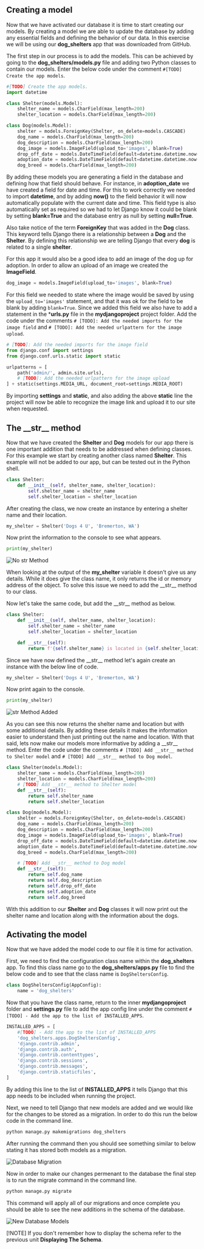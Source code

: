 ## Creating a model

Now that we have activated our database it is time to start creating our models. By creating a model we are able to update the database by adding any essential fields and defining the behavior of our data. In this exercise we will be using our **dog_shelters** app that was downloaded from GitHub.

The first step in our process is to add the models. This can be achieved by going to the **dog_shelters/models.py** file and adding two Python classes to contain our models. Enter the below code under the comment `#[TODO] Create the app models`.

```python
#[TODO] Create the app models.
import datetime

class Shelter(models.Model):
    shelter_name = models.CharField(max_length=200)
    shelter_location = models.CharField(max_length=200)

class Dog(models.Model):
    shelter = models.ForeignKey(Shelter, on_delete=models.CASCADE)
    dog_name = models.CharField(max_length=200)
    dog_description = models.CharField(max_length=200)
    dog_image = models.ImageField(upload_to='images', blank=True)
    drop_off_date = models.DateTimeField(default=datetime.datetime.now())
    adoption_date = models.DateTimeField(default=datetime.datetime.now(), blank=True, null=True)
    dog_breed = models.CharField(max_length=200)
```

By adding these models you are generating a field in the database and defining how that field should behave. For instance, in **adoption_date** we have created a field for date and time. For this to work correctly we needed to import **datetime**, and by adding **now()** to the field behavior it will now automatically populate with the current date and time. This field type is also automatically set as required so we had to let Django know it could be blank by setting **blank=True** and the database entry as null by setting **null=True**. 

Also take notice of the term **ForeignKey** that was added in the **Dog** class. This keyword tells Django there is a relationship between a **Dog** and the **Shelter**. By defining this relationship we are telling Django that every **dog** is related to a single **shelter**.

For this app it would also be a good idea to add an image of the dog up for adoption. In order to allow an upload of an image we created the **ImageField**.

```python
dog_image = models.ImageField(upload_to='images', blank=True)
```
For this field we needed to state where the image would be saved by using the `upload_to='images'` statement, and that it was ok for the field to be blank by adding `blank=True`. Since we added this field we also have to add a statement in the ***urls.py** file in the **mydjangoproject** project folder. Add the code under the comments `# [TODO]: Add the needed imports for the image field` and `# [TODO]: Add the needed urlpattern for the image upload`.

```python
# [TODO]: Add the needed imports for the image field
from django.conf import settings
from django.conf.urls.static import static

urlpatterns = [
    path('admin/', admin.site.urls),
    # [TODO]: Add the needed urlpattern for the image upload
] + static(settings.MEDIA_URL, document_root=settings.MEDIA_ROOT)
```
By importing **settings** and **static**, and also adding the above **static** line the project will now be able to recognize the image link and upload it to our site when requested.

## The \_\_str__ method

Now that we have created the **Shelter** and **Dog** models for our app there is one important addition that needs to be addressed when defining classes.
For this example we start by creating another class named **Shelter**. This example will not be added to our app, but can be tested out in the Python shell.

```python
class Shelter:
    def __init__(self, shelter_name, shelter_location):
        self.shelter_name = shelter_name
        self.shelter_location = shelter_location
```  

After creating the class, we now create an instance by entering a shelter name and their location.

```python
my_shelter = Shelter('Dogs 4 U', 'Bremerton, WA')
```

Now print the information to the console to see what appears.

```python
print(my_shelter)
```

 ![No __str__ Method](../Module2/Module2_Images/Module2_ObjectLocation.PNG)

When looking at the output of the **my_shelter** variable it doesn't give us any details. While it does give the class name, it only returns the id or memory address of the object. To solve this issue we need to add the \_\_str__ method to our class.

Now let's take the same code, but add the \_\_str__ method as below.

```python
class Shelter:
    def __init__(self, shelter_name, shelter_location):
        self.shelter_name = shelter_name
        self.shelter_location = shelter_location

    def __str__(self):
        return f'{self.shelter_name} is located in {self.shelter_location}.'
```

Since we have now defined the \_\_str__ method let's again create an instance with the below line of code.

```python
my_shelter = Shelter('Dogs 4 U', 'Bremerton, WA')
```

Now print again to the console.

```python
print(my_shelter)
```

![__str__ Method Added](../Module2/Module2_Images/Module2_ShelterLocation.PNG)

As you can see this now returns the shelter name and location but with some additional details. By adding these details it makes the information easier to understand then just printing out the name and location. With that said, lets now make our models more informative by adding a \_\_str__ method. Enter the code under the comments `# [TODO] Add __str__ method to Shelter model` and `# [TODO] Add __str__ method to Dog model`.

```python
class Shelter(models.Model):
    shelter_name = models.CharField(max_length=200)
    shelter_location = models.CharField(max_length=200)
    # [TODO] Add __str__ method to Shelter model
    def __str__(self):
        return self.shelter_name
        return self.shelter_location

class Dog(models.Model):
    shelter = models.ForeignKey(Shelter, on_delete=models.CASCADE)
    dog_name = models.CharField(max_length=200)
    dog_description = models.CharField(max_length=200)
    dog_image = models.ImageField(upload_to='images', blank=True)
    drop_off_date = models.DateTimeField(default=datetime.datetime.now())
    adoption_date = models.DateTimeField(default=datetime.datetime.now(), blank=True, null=True)
    dog_breed = models.CharField(max_length=200)

    # [TODO] Add __str__ method to Dog model
    def __str__(self):
        return self.dog_name
        return self.dog_description
        return self.drop_off_date
        return self.adoption_date
        return self.dog_breed
```

With this addition to our **Shelter** and **Dog** classes it will now print out the shelter name and location along with the information about the dogs.

## Activating the model

Now that we have added the model code to our file it is time for activation.

First, we need to find the configuration class name within the **dog_shelters** app. To find this class name go to the **dog_shelters/apps**.**py** file to find the below code and to see that the class name is `DogSheltersConfig`.

```python
class DogSheltersConfig(AppConfig):
    name = 'dog_shelters'
```

Now that you have the class name, return to the inner **mydjangoproject** folder and **settings**.**py** file to add the app config line under the comment `#[TODO] - Add the app to the list of INSTALLED_APPS`.

```python
INSTALLED_APPS = [
    #[TODO] - Add the app to the list of INSTALLED_APPS
    'dog_shelters.apps.DogSheltersConfig',
    'django.contrib.admin',
    'django.contrib.auth',
    'django.contrib.contenttypes',
    'django.contrib.sessions',
    'django.contrib.messages',
    'django.contrib.staticfiles',
]
```

By adding this line to the list of **INSTALLED_APPS** it tells Django that this app needs to be included when running the project.

Next, we need to tell Django that new models are added and we would like for the changes to be stored as a migration. In order to do this run the below code in the command line.

```python
python manage.py makemigrations dog_shelters
```

After running the command then you should see something similar to below stating it has stored both models as a migration.

![Database Migration](../Module2/Module2_Images/Module2_ModelMigration.PNG)

Now in order to make our changes permenant to the database the final step is to run the migrate command in the command line.

```python
python manage.py migrate
```

This command will apply all of our migrations and once complete you should be able to see the new additions in the schema of the database. 

![New Database Models](../Module2/Module2_Images/Module2_AddModels.PNG)


[!NOTE] If you don't remember how to display the schema refer to the previous unit **Displaying The Schema**.
